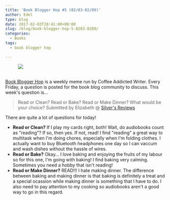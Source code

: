 ```yaml
---
title: 'Book Blogger Hop #5 (02/03-02/09)'
author: Edel
type: blog
date: 2017-02-03T20:41:00+00:00
slug: /blog/book-blogger-hop-5-0203-0209/
categories:
  - Books
tags:
  - book blogger hop

---
```

<figure><a rel="_nofollow" href="http://www.coffeeaddictedwriter.com/p/blog-page.html"><img src="https://i1.wp.com/3.bp.blogspot.com/-2bKizvp-A9w/WEjGAM4OjJI/AAAAAAAAV50/nU3xHQNtvSQQ8dRsB8OueG061E99KPrYACLcB/s1600/Book%2BBlogger%2BHop%2B%2528Final%2529.png?w=663&#038;ssl=1" data-recalc-dims="1" /></a></figure> 

<a rel="_nofollow" href="http://www.coffeeaddictedwriter.com/p/blog-page.html"></a>

<a rel="_nofollow" href="http://www.coffeeaddictedwriter.com/p/blog-page.html"><br /> </a><a rel="_nofollow" href="http://www.coffeeaddictedwriter.com/p/blog-page.html">Book Blogger Hop</a> is a weekly meme run by Coffee Addicted Writer. Every Friday, a question is posted for the book blog community to discuss. This week's question is&#8230;

> Read or Clean? Read or Bake? Read or Make Dinner? What would be your choice? Submitted by Elizabeth @ [Silver's Reviews][1]

There are quite a lot of questions for today!

  * **Read or Clean?** If I play my cards right, both! Wait, do audiobooks count as "reading"? If so, then yes. If not, read! I find "reading" a great way to multitask when I'm doing chores, especially when I'm folding clothes. I actually want to buy Bluetooth headphones one day so I can vaccum and wash dishes without the hassle of wires.
  * **Read or Bake?** Okay&#8230; I love baking and enjoying the fruits of my labour so for this one, I'm going with baking! I find baking very calming. Sometimes you need a hobby that isn't reading!
  * **Read or Make Dinner?** READ!!! I hate making dinner. The difference between baking and making dinner is that baking is definitely a treat and a special ocassion while making dinner is something that I have to do. I also need to pay attention to my cooking so audiobooks aren't a good way to go in this regard.

 [1]: http://www.abgtl.co.uk/